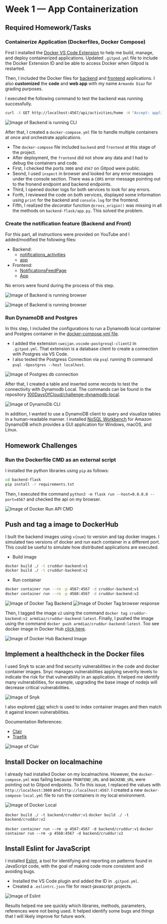 # Week 1 — App Containerization

## Required Homework/Tasks

### Containerize Application (Dockerfiles, Docker Compose)

First I installed the [Docker VS Code Extension](https://code.visualstudio.com/docs/containers/overview) to help me build, manage, and deploy containerized applications. Updated `.gitpod.yml` file to include the Docker Extension ID and be able to access Docker when Gitpod is restarted.

Then, I included the Docker files for [backend](https://github.com/arm-diaz/aws-bootcamp-cruddur-2023/tree/main/backend-flask/Dockerfile) and [frontend](https://github.com/arm-diaz/aws-bootcamp-cruddur-2023/tree/main/frontend-react-js/Dockerfile) applications. I also **customized** the **code** and **web app** with my name `Armando Diaz` for grading purposes.

I executed the following command to test the backend was running successfully. 

```sh
curl -X GET http://localhost:4567/api/activities/home -H "Accept: application/json" -H "Content-Type: application/json"
```
![Image of Backend is running CLI](assets/week1/curl-get-backend-api.png) 

After that, I created a `docker-compose.yml` file to handle multiple containers at once and orchestrate applications.

- The `docker-compose` file included `backend` and `frontend` at this stage of the project.
- After deployment, the `frontend` did not show any data and I had to debug the containers and code. 
- First, I checked the ports `3000` and `4567` on Gitpod were public.
- Seond, I used `inspect` in browser and looked for any error messages under the console section. There was a `CORS` error message pointing out to the fronend endpoint and backend endpoints.
- Third, I opened docker logs for both services to look for any errors.
- Forth, I reviewed the code on both services, displayed some information using `print` for the backend and `console.log` for the frontend.
- Fifth, I realized the *decorator* function `@cross_origin()` was missing in all the methods on `backend-flask/app.py`. This solved the problem.

### Create the notification feature (Backend and Front)

For this part, all instructions were provided on YouTube and I added/modified the following files:

- Backend:
  - [notifications_activities](https://github.com/arm-diaz/aws-bootcamp-cruddur-2023/tree/main/backend-flask/services/notifications_activities.py)
  - [app](https://github.com/arm-diaz/aws-bootcamp-cruddur-2023/tree/main/backend-flask/app.py)
- Frontend:
  - [NotificationsFeedPage](https://github.com/arm-diaz/aws-bootcamp-cruddur-2023/tree/main/frontend-react-js/src/pages/NotificationsFeedPage.js)
  - [App](https://github.com/arm-diaz/aws-bootcamp-cruddur-2023/tree/main/frontend-react-js/src/App.js)

No errors were found during the process of this step.

![Image of Backend is running browser](assets/week1/browser-get-api.png)

![Image of Backend is running browser](assets/week1/cruddur-app.png)

### Run DynamoDB and Postgres

In this step, I included the configurations to run a Dynamodb local container and Postgres container in the [docker-compose.yml file](https://github.com/arm-diaz/aws-bootcamp-cruddur-2023/tree/main/docker-compose.yml).

- I added the extension `cweijan.vscode-postgresql-client2` in `.gitpod.yml`. That extension is a database client to create a connection with Postgres via VS Code. 
- I also tested the Postgress Connection via `psql` running th command `psql -Upostgres --host localhost`.

![Image of Postgres db connection](assets/week1/postgres-psql-dbconnection-pluggin.png)


After that, I created a table and inserted some records to test the connectivity with Dynamodb Local. The commands can be found in the repository [100DaysOfCloud/challenge-dynamodb-local](https://github.com/100DaysOfCloud/challenge-dynamodb-local).

![Image of DynamoDb CLI](assets/week1/dynamodb-client-workbench.png)

In addition, I wanted to use a DynamoDB client to query and visualize tables in a human-readable manner. I installed [NoSQL Workbench](https://docs.aws.amazon.com/amazondynamodb/latest/developerguide/workbench.html) for Amazon DynamoDB which provides a GUI application for Windows, macOS, and Linux.

## Homework Challenges

### Run the Dockerfile CMD as an external script

I installed the python libraries using `pip` as follows:

```sh
cd backend-flask
pip install -r requirements.txt
```

Then, I executed the command ```python3 -m flask run --host=0.0.0.0 --port=4567``` and checked the api on my browser.

![Image of Docker Run API CMD](assets/week1/docker-run-cmd.png)

## Push and tag a image to DockerHub

I built the backend images using `v{num}` to version and tag docker images. I simulated two versions of docker and run each container in a different port. This could be useful to simulate how distributed applications are executed.

- Build image
  
```sh
docker build ./ -t cruddur-backend:v1
docker build ./ -t cruddur-backend:v2
```

- Run container

```sh
docker container run --rm -p 4567:4567 -d cruddur-backend:v1
docker container run --rm -p 4568:4567 -d cruddur-backend:v2
```

![Image of Docker Tag Backend](assets/week1/docker-tag-backend.png)
![Image of Docker Tag browser response](assets/week1/docker-tag-brower-response.png)

Then, I tagged the image `v2` using the command `docker tag cruddur-backend:v2 armdiaz/cruddur-backend:latest`. Finally, I pushed the image using the command `docker push armdiaz/cruddur-backend:latest`. Too see docker image in Docker Hub [click here](https://hub.docker.com/r/armdiaz/cruddur-backend).

![Image of Docker Hub Backend Image](assets/week1/docker-hub-backend-image.png)

## Implement a healthcheck in the Docker files

I used Snyk to scan and find security vulnerabilities in the code and docker container images. Snyc manages vulnerabilities applying severity levels to indicate the risk for that vulnerability in an application. It helped me identify many vulnerabilities, for example, upgrading the base image of nodejs will decrease critical vulnerabilities.

![Image of Snyk](assets/week1/snyk-docker-health.png)

I also explored [clair](https://github.com/quay/clair) which is used to index container images and then match it against known vulnerabilities.

Documentation References:

- [Clair](https://quay.github.io/clair/howto/testing.html)
- [Traefik](https://doc.traefik.io/traefik/v2.2/getting-started/quick-start/)

![Image of Clair](assets/week1/docker-clair-traefik.png)

## Install Docker on localmachine

I already had installed Docker on my localmachine. However, the `docker-compose.yml` was failing because `FRONTEND_URL` and `BACKEND_URL` were pointing out to Gitpod endpoints. To fix this issue, I replaced the values with `http://localhost:3000` and `http://localhost:4567`. I created  a new `docker-compose-local.yml` file to run the containers in my local environment.

![Image of Docker Local](assets/week1/docker-local-run.png)

```docker build ./ -t backend/cruddur:v1```
```docker build ./ -t backend/cruddur:v2```

```docker container run --rm -p 4567:4567 -d backend/cruddur:v1```
```docker container run --rm -p 4568:4567 -d backend/cruddur:v2```

## Install Eslint for JavaScript

I installed [Eslint](https://eslint.org/docs/latest/use/getting-started#:~:text=ESLint%20is%20a%20tool%20for,can%20add%20more%20at%20runtime.), a tool for identifying and reporting on patterns found in JavaScript code, with the goal of making code more consistent and avoiding bugs.

- Installed the VS Code plugin and added the ID in `.gitpod.yml`.
- Created a `.eslintrc.json` file for react-javascript projects.

![Image of Eslint](assets/week1/eslint-frontend-code-check.png)

Results helped me see quickly which libraries, methods, parameters, references were not being used. It helped identify some bugs and things that I will likely improve for future work.
